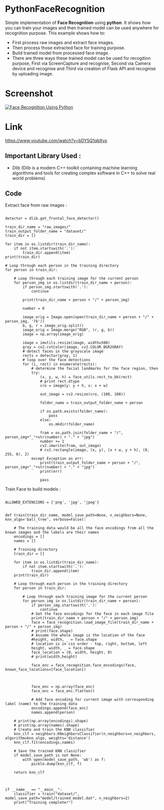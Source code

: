 # PythonFaceRecognition
Simple implementation of **Face Recognition** using **python**. It shows how you can train your images and then trained model can be used anywhere for recognition purpose. This example shows how to:

- First process raw images and extract face images.
- Then process those extracted face for training purpose.
- Build trained model from processed face image.
- There are three ways these trained model can be used for recogition purpose, First via ScreenCapture and recognise, Second via Camera device and recognise and Third via creation of Flask API and recognise by uploading image.

# Screenshot
[![Face Recognition Using Python](https://i.ytimg.com/vi/bDY5Q1qbXys/hqdefault.jpg?sqp=-oaymwEZCPYBEIoBSFXyq4qpAwsIARUAAIhCGAFwAQ==&rs=AOn4CLDD4kHeO3IPruQBJP3Ditn98Kqyfg)](https://www.youtube.com/watch?v=bDY5Q1qbXys)

# Link
https://www.youtube.com/watch?v=bDY5Q1qbXys

## Important Library Used :
- Dlib (Dlib is a modern C++ toolkit containing machine learning algorithms and tools for creating complex software in C++ to solve real world problems)

## Code

Extract face from raw images :

```mermaid

detector = dlib.get_frontal_face_detector()

train_dir_name = "raw_images/"
train_output_folder_name = "dataset/"
train_dir = []

for item in os.listdir(train_dir_name):
    if not item.startswith('.'):
        train_dir.append(item)
print(train_dir)

# Loop through each person in the training directory
for person in train_dir:

    # Loop through each training image for the current person
    for person_img in os.listdir(train_dir_name + person):
        if person_img.startswith('.'):
            continue

        print(train_dir_name + person + "/" + person_img)

        number = 0

        image_orig = Image.open(open(train_dir_name + person + "/" + person_img, 'rb'))
        b, g, r = image_orig.split()
        image_orig = Image.merge("RGB", (r, g, b))
        image = np.array(image_orig)

        image = imutils.resize(image, width=500)
        gray = cv2.cvtColor(image, cv2.COLOR_BGR2GRAY)
        # detect faces in the grayscale image
        rects = detector(gray, 1)
        # loop over the face detections
        for (i, rect) in enumerate(rects):
            # determine the facial landmarks for the face region, then
            try:
                (x, y, w, h) = face_utils.rect_to_bb(rect)
                # print rect.dtype
                cro = image[y: y + h, x: x + w]

                out_image = cv2.resize(cro, (108, 108))

                folder_name = train_output_folder_name + person

                if os.path.exists(folder_name):
                    pass
                else:
                    os.mkdir(folder_name)

                fram = os.path.join(folder_name + "/", person_img+"_"+str(number) + "." + "jpg")
                number += 1
                cv2.imwrite(fram, out_image)
                # cv2.rectangle(image, (x, y), (x + w, y + h), (0, 255, 0), 2)
            except Exception as err:
                print(train_output_folder_name + person + "/", person_img+"_"+str(number) + "." + "jpg")
                print(err)

                pass

```


Train Face to build models :
```

ALLOWED_EXTENSIONS = {'png', 'jpg', 'jpeg'}


def train(train_dir_name, model_save_path=None, n_neighbors=None, knn_algo='ball_tree', verbose=False):
   
    # The training data would be all the face encodings from all the known images and the labels are their names
    encodings = []
    names = []

    # Training directory
    train_dir = []

    for item in os.listdir(train_dir_name):
        if not item.startswith('.'):
            train_dir.append(item)
    print(train_dir)

    # Loop through each person in the training directory
    for person in train_dir:

        # Loop through each training image for the current person
        for person_img in os.listdir(train_dir_name + person):
            if person_img.startswith('.'):
                continue
            # Get the face encodings for the face in each image file
            print(train_dir_name + person + "/" + person_img)
            face = face_recognition.load_image_file(train_dir_name + person + "/" + person_img)
            # print(face.shape)
            # Assume the whole image is the location of the face
            #height, width, _ = face.shape
            # location is in css order - top, right, bottom, left
            height, width, _ = face.shape
            face_location = (0, width, height, 0)
            # print(width,height)

            face_enc = face_recognition.face_encodings(face, known_face_locations=[face_location])
            
            

            face_enc = np.array(face_enc)
            face_enc = face_enc.flatten()
        
            # Add face encoding for current image with corresponding label (name) to the training data
            encodings.append(face_enc)
            names.append(person)

    # print(np.array(encodings).shape)
    # print(np.array(names).shape)
    # Create and train the KNN classifier
    knn_clf = neighbors.KNeighborsClassifier(n_neighbors=n_neighbors, algorithm=knn_algo, weights='distance')
    knn_clf.fit(encodings,names)

    # Save the trained KNN classifier
    if model_save_path is not None:
        with open(model_save_path, 'wb') as f:
            pickle.dump(knn_clf, f)

    return knn_clf



if __name__ == "__main__":
    classifier = train("dataset/", model_save_path="model/trained_model.dat", n_neighbors=2)
    print("Training complete!")    
```

